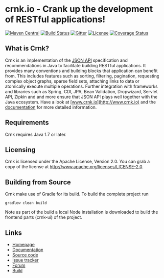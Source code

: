 # crnk.io - Crank up the development of RESTful applications!


[![Maven Central](https://img.shields.io/maven-central/v/io.crnk/crnk-core.svg)](http://mvnrepository.com/artifact/io.crnk/crnk-core)
[![Build Status](https://travis-ci.org/crnk-project/crnk-framework.svg?branch=master)](https://travis-ci.org/crnk-project/crnk-framework)
[![Gitter](https://img.shields.io/gitter/room/crkn-io/lobby.svg)](https://gitter.im/crnk-io/Lobby)
[![License](https://img.shields.io/badge/License-Apache%202.0-yellowgreen.svg)](https://github.com/crnk-project/crnk-framework/blob/master/LICENSE.txt)
[![Coverage Status](https://coveralls.io/repos/github/crnk-project/crnk-framework/badge.svg?branch=master)](https://coveralls.io/github/crnk-project/crnk-framework?branch=master)


## What is Crnk?

Crnk is an implementation of the [JSON API](https://http://jsonapi.org/) specification and recommendations in Java to 
facilitate building RESTful applications. It provides many conventions and building blocks that application can benefit from. 
This includes features such as  sorting, filtering, pagination, requesting complex object graphs, sparse 
field sets, attaching links to data or atomically execute multiple operations. Further integration 
with frameworks and libraries such as Spring, CDI, JPA, Bean Validation, Dropwizard, Servlet API, Zipkin and
and more ensure that JSON API plays well together with the Java ecosystem. Have a look at 
[www.crnk.io](http://www.crnk.io) and the [documentation](http://www.crnk.io/documentation/) for more detailed 
information.

## Requirements

Crnk requires Java 1.7 or later. 

## Licensing

Crnk is licensed under the Apache License, Version 2.0.
You can grab a copy of the license at http://www.apache.org/licenses/LICENSE-2.0.


## Building from Source

Crnk make use of Gradle for its build. To build the complete project run

    gradlew clean build
    
Note as part of the build a local Node installation is downloaded to build the frontend parts (crnk-ui) of the project.    


## Links

* [Homepage](http://www.crnk.io)
* [Documentation](http://www.crnk.io/documentation)
* [Source code](https://github.com/crnk-project/crnk-framework/)
* [Issue tracker](https://github.com/crnk-project/crnk-framework/issues)
* [Forum](https://gitter.im/crnk-io/Lobby)
* [Build](https://travis-ci.org/crnk-project/crnk-framework/)